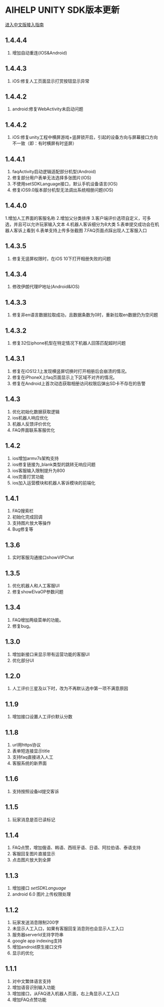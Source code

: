 # AIHELP UNITY SDK版本更新
[进入中文版接入指南](https://github.com/AI-HELP/AIhelp-Unity-SDK/blob/master/README_CN.md)

## 1.4.4.4
1. 增加自动重连(IOS&Android)

## 1.4.4.3
1. iOS:修复人工页面显示打赏按钮显示异常

## 1.4.4.2
1. android:修复WebActivity未启动问题

## 1.4.4.2
1. iOS:修复unity工程中横屏游戏+竖屏锁开启，引起的设备方向与屏幕接口方向不一致（即：有时横屏有时竖屏）

## 1.4.4.1
1. faqActivity启动逻辑适配部分机型(Android)
2. 修复部分用户表单无法选择多张图片(IOS)
3. 不使用setSDKLanguage接口，默认手机设备语言(IOS)
4. 修复iOS9.0版本部分机型无法调出系统相册问题(IOS)

## 1.4.4.0
1.增加人工界面的客服名称
2.增加父分类排序
3.客户端评价选项自定义，可多选，并且可以允许玩家输入文本
4.机器人客诉细分为8大类
5.表单提交成功会在机器人客诉上看到
6.表单支持上传多张截图
7.FAQ页面点踩出现人工客服入口

## 1.4.3.5
1. 修复无竖屏权限时，在iOS 10下打开相册失败的问题

## 1.4.3.4
1. 修改伊朗代理IP地址(Android&IOS)

## 1.4.3.3
1. 修复非en语言数据拉取成功，且数据条数为0时，重新拉取en数据仍为空问题

## 1.4.3.2 
1. 修复32位iphone机型在特定情况下机器人回答匹配超时问题

## 1.4.3.1
1. 修复在iOS12.1上发现横竖屏切换时打开相册后会崩溃的情况。
2. 修复在iPhoneX上faq页面显示上下区域不对齐的情况。
3. 修复在Android上首次动态获取相册访问权限后弹出SD卡不存在的告警

## 1.4.3
1. 优化初始化数据获取逻辑
2. ios机器人响应优化
3. 机器人反馈评价优化
4. FAQ界面联系客服优化

## 1.4.2
1. ios增加armv7s架构支持
2. ios修复链接为_blank类型的跳转无响应问题
3. ios客服输入限制提升为800
4. ios完善打赏功能
5. ios加入运营模块和机器人客诉模块的前端化

## 1.4.1
1. FAQ搜索栏
2. 初始化完成回调
3. 支持图片放大等操作
4. Bug修复等

## 1.3.6
1. 实时客服沟通接口showVIPChat

## 1.3.5
1. 优化机器人和人工客服UI
2. 修复showElvaOP参数问题

## 1.3.4
1. FAQ增加两级菜单的功能。
2. 修复bug。

## 1.3.0 
1. 增加新接口来显示带有运营功能的客服UI
2. 优化部分UI

## 1.2.0 
1. 人工评价三星及以下时，改为不再默认选中第一项不满意原因

## 1.1.9 
1. 增加接口设置人工评价默认分数<br />

## 1.1.8
1. url用https协议<br />
2. 表单短连接显示title<br />
3. 支持faq直接进入人工<br />
4. 客服系统的新界面

## 1.1.6 
1. 支持按照设备id提交客诉<br />

## 1.1.5
1. 玩家消息是否已读标记<br />

## 1.1.4
1.  FAQ点赞，增加俄语、韩语、西班牙语、日语、阿拉伯语、泰语支持<br />
2.  客服回复图片直接显示
3.  点击图片放大到全屏

## 1.1.3
1. 增加接口 *setSDKLanguage*
2. android 6.0 图片上传权限处理

## 1.1.2
1. 玩家发送消息限制200字
2. 未显示人工入口，如果有客服回复消息则也会显示人工入口
3. 服务器serverId支持字符串
4. google app indexing支持
5. 增加android原生接口文件
6. 显示的优化

## 1.1.1
1. 对中文繁体语言支持
2. 增加语音识别输入功能
3. 增加接口，从FAQ进入机器人页面，右上角显示人工入口
4. 增加FAQ点赞功能
